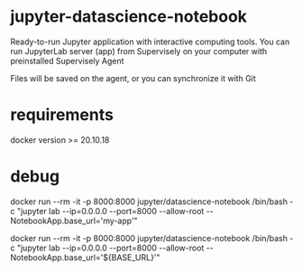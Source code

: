 # jupyter-datascience-notebook
Ready-to-run Jupyter application with interactive computing tools. You can run JupyterLab server (app) from Supervisely on your computer with preinstalled Supervisely Agent

Files will be saved on the agent, or you can synchronize it with Git

# requirements

docker version >= 20.10.18

# debug

docker run --rm -it -p 8000:8000 jupyter/datascience-notebook /bin/bash -c "jupyter lab --ip=0.0.0.0 --port=8000 --allow-root --NotebookApp.base_url='my-app'"

docker run --rm -it -p 8000:8000 jupyter/datascience-notebook /bin/bash -c "jupyter lab --ip=0.0.0.0 --port=8000 --allow-root --NotebookApp.base_url='${BASE_URL}'"

[//]: # (TODO: )

[//]: # (disable jupyter token)

[//]: # (--NotebookApp.token='' --NotebookApp.password='')

